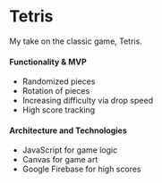 # Tetris

My take on the classic game, Tetris.

#### Functionality & MVP
* Randomized pieces
* Rotation of pieces
* Increasing difficulty via drop speed
* High score tracking

#### Architecture and Technologies
* JavaScript for game logic 
* Canvas for game art 
* Google Firebase for high scores
